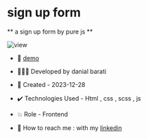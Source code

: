 # sign up form

** a sign up form by pure js **

![view](https://github.com/danial-barati/signup_form/assets/104683176/62f56e1f-62c8-4625-9ab6-bb55694c7463)

- 🔗 [demo](https://danial-barati.github.io/signup_form/)

- 👩🏻‍💻 Developed by danial barati

- 📆 Created - 2023-12-28

- ✔️ Technologies Used - Html , css , scss , js

- 💥 Role - Frontend

- 📲 How to reach me : with my [linkedin](https://www.linkedin.com/in/danial-barati-0a9804291/)

